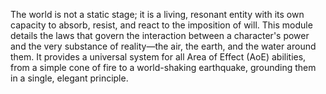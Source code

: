 The world is not a static stage; it is a living, resonant entity with its own capacity to absorb, resist, and react to the imposition of will. This module details the laws that govern the interaction between a character's power and the very substance of reality—the air, the earth, and the water around them. It provides a universal system for all Area of Effect (AoE) abilities, from a simple cone of fire to a world-shaking earthquake, grounding them in a single, elegant principle.